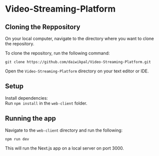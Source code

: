 # Video-Streaming-Platform

## Cloning the Reppository
On your local computer, navigate to the directory where you want to clone the repository.

To clone the repository, run the following command:

```
git clone https://github.com/daiwikpal/Video-Streaming-Platform.git
```
Open the `Video-Streaming-Platform` directory on your text editor or IDE. 

## Setup
Install dependencies:  
Run `npm install` in the `web-client` folder.

## Running the app
Navigate to the `web-client` directory and run the following:

```
npm run dev 
```

This will run the Next.js app on a local server on port 3000. 

